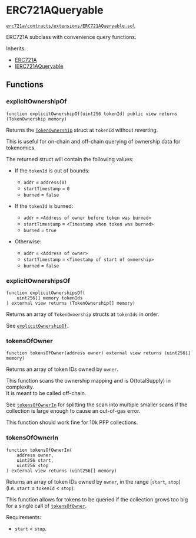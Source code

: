 # ERC721AQueryable

[`erc721a/contracts/extensions/ERC721AQueryable.sol`](https://github.com/chiru-labs/ERC721A/blob/main/contracts/extensions/ERC721AQueryable.sol)

ERC721A subclass with convenience query functions.

Inherits:

- [ERC721A](erc721a.md)
- [IERC721AQueryable](interfaces.md#ierc721aqueryable) 

## Functions

### explicitOwnershipOf

```solidity
function explicitOwnershipOf(uint256 tokenId) public view returns (TokenOwnership memory)
```

Returns the [`TokenOwnership`](erc721a.md#tokenownership) struct at `tokenId` without reverting.

This is useful for on-chain and off-chain querying of ownership data for tokenomics.

The returned struct will contain the following values:

- If the `tokenId` is out of bounds:
  - `addr` = `address(0)`
  - `startTimestamp` = `0`
  - `burned` = `false`

- If the `tokenId` is burned:
  - `addr` = `<Address of owner before token was burned>`
  - `startTimestamp` = `<Timestamp when token was burned>`
  - `burned` = `true`

- Otherwise:
  - `addr` = `<Address of owner>`
  - `startTimestamp` = `<Timestamp of start of ownership>`
  - `burned` = `false`

### explicitOwnershipsOf

```solidity
function explicitOwnershipsOf(
    uint256[] memory tokenIds
) external view returns (TokenOwnership[] memory)
```

Returns an array of `TokenOwnership` structs at `tokenIds` in order.

See [`explicitOwnershipOf`](#explicitOwnershipOf).

### tokensOfOwner

```solidity
function tokensOfOwner(address owner) external view returns (uint256[] memory)
```

Returns an array of token IDs owned by `owner`.

This function scans the ownership mapping and is O(totalSupply) in complexity.  
It is meant to be called off-chain.

See [`tokensOfOwnerIn`](#tokensOfOwnerIn) for splitting the scan into 
multiple smaller scans if the collection is large enough to 
cause an out-of-gas error. 

This function should work fine for 10k PFP collections.

### tokensOfOwnerIn

```solidity
function tokensOfOwnerIn(
    address owner,
    uint256 start,
    uint256 stop
) external view returns (uint256[] memory)
```

Returns an array of token IDs owned by `owner`,
in the range \[`start`, `stop`)  
(i.e. `start` &le; `tokenId` &lt; `stop`).

This function allows for tokens to be queried if the collection
grows too big for a single call of [`tokensOfOwner`](#tokensOfOwner).

Requirements:

- `start` < `stop`.
